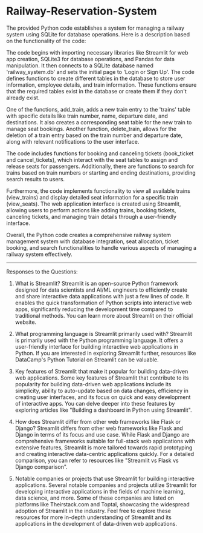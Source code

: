 # Railway-Reservation-System

The provided Python code establishes a system for managing a railway system using SQLite for database operations. Here is a description based on the functionality of the code:

The code begins with importing necessary libraries like Streamlit for web app creation, SQLite3 for database operations, and Pandas for data manipulation. It then connects to a SQLite database named 'railway_system.db' and sets the initial page to 'Login or Sign Up'. The code defines functions to create different tables in the database to store user information, employee details, and train information. These functions ensure that the required tables exist in the database or create them if they don't already exist.

One of the functions, add_train, adds a new train entry to the 'trains' table with specific details like train number, name, departure date, and destinations. It also creates a corresponding seat table for the new train to manage seat bookings. Another function, delete_train, allows for the deletion of a train entry based on the train number and departure date, along with relevant notifications to the user interface.

The code includes functions for booking and canceling tickets (book_ticket and cancel_tickets), which interact with the seat tables to assign and release seats for passengers. Additionally, there are functions to search for trains based on train numbers or starting and ending destinations, providing search results to users.

Furthermore, the code implements functionality to view all available trains (view_trains) and display detailed seat information for a specific train (view_seats). The web application interface is created using Streamlit, allowing users to perform actions like adding trains, booking tickets, canceling tickets, and managing train details through a user-friendly interface.

Overall, the Python code creates a comprehensive railway system management system with database integration, seat allocation, ticket booking, and search functionalities to handle various aspects of managing a railway system effectively.
___________________________________________________________________________________________________________________________________________________________________________________

Responses to the Questions:

1. What is Streamlit?
Streamlit is an open-source Python framework designed for data scientists and AI/ML engineers to efficiently create and share interactive data applications with just a few lines of code. It enables the quick transformation of Python scripts into interactive web apps, significantly reducing the development time compared to traditional methods. You can learn more about Streamlit on their official website.

2. What programming language is Streamlit primarily used with?
Streamlit is primarily used with the Python programming language. It offers a user-friendly interface for building interactive web applications in Python. If you are interested in exploring Streamlit further, resources like DataCamp's Python Tutorial on Streamlit can be valuable.

3. Key features of Streamlit that make it popular for building data-driven web applications.
Some key features of Streamlit that contribute to its popularity for building data-driven web applications include its simplicity, ability to auto-update based on data changes, efficiency in creating user interfaces, and its focus on quick and easy development of interactive apps. You can delve deeper into these features by exploring articles like "Building a dashboard in Python using Streamlit".

4. How does Streamlit differ from other web frameworks like Flask or Django?
Streamlit differs from other web frameworks like Flask and Django in terms of its focus and use case. While Flask and Django are comprehensive frameworks suitable for full-stack web applications with extensive features, Streamlit is more tailored towards rapid prototyping and creating interactive data-centric applications quickly. For a detailed comparison, you can refer to resources like "Streamlit vs Flask vs Django comparison".

5. Notable companies or projects that use Streamlit for building interactive applications.
Several notable companies and projects utilize Streamlit for developing interactive applications in the fields of machine learning, data science, and more. Some of these companies are listed on platforms like Theirstack.com and Toptal, showcasing the widespread adoption of Streamlit in the industry.
Feel free to explore these resources for more in-depth understanding of Streamlit and its applications in the development of data-driven web applications.
